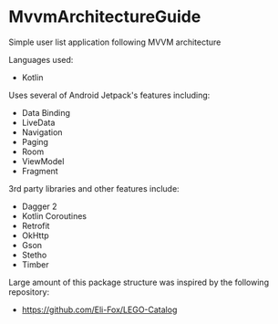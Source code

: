 # MvvmArchitectureGuide
Simple user list application following MVVM architecture

Languages used:
- Kotlin

Uses several of Android Jetpack's features including:
- Data Binding
- LiveData
- Navigation
- Paging
- Room
- ViewModel
- Fragment

3rd party libraries and other features include:
- Dagger 2
- Kotlin Coroutines
- Retrofit
- OkHttp
- Gson
- Stetho
- Timber

Large amount of this package structure was inspired by the following repository:
- https://github.com/Eli-Fox/LEGO-Catalog
